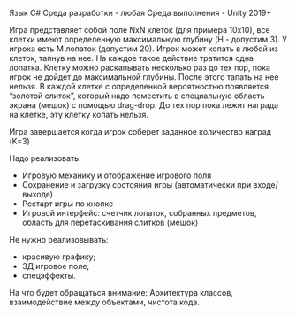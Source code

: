 Язык C#
Среда разработки - любая
Среда выполнения - Unity 2019+

Игра представляет собой поле NxN клеток (для примера 10х10), все клетки имеют определенную максимальную глубину (H - допустим 3).
У игрока есть M лопаток (допустим 20).
Игрок может копать в любой из клеток, тапнув на нее. На каждое такое действие тратится одна лопатка.
Клетку можно раскапывать несколько раз до тех пор, пока игрок не дойдет до максимальной глубины. После этого тапать на нее нельзя.
В каждой клетке с определенной вероятностью появляется “золотой слиток”, который надо поместить в специальную область экрана (мешок) с помощью drag-drop. До тех пор пока лежит награда на клетке, эту клетку копать нельзя.

Игра завершается когда игрок соберет заданное количество наград (K=3)

Надо реализовать:
* Игровую механику и отображение игрового поля
* Сохранение и загрузку состояния игры (автоматически при входе/выходе)
* Рестарт игры по кнопке
* Игровой интерфейс: счетчик лопаток, собранных предметов, область для перетаскивания слитков (мешок)

Не нужно реализовывать:
* красивую графику;
* 3Д игровое поле;
* спецэффекты.

На что будет обращаться внимание:
Архитектура классов, взаимодействие между объектами, чистота кода.
